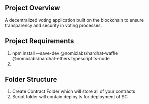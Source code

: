 ## Project Overview
A decentralized voting application built on the blockchain to ensure transparency and security in voting processes.

## Project Requirements
1. npm install --save-dev @nomiclabs/hardhat-waffle @nomiclabs/hardhat-ethers typescript ts-node
2. 

## Folder Structure 
1. Create Contract Folder which will store all of your contracts
2. Script folder will contain deploy.ts for deployment of SC